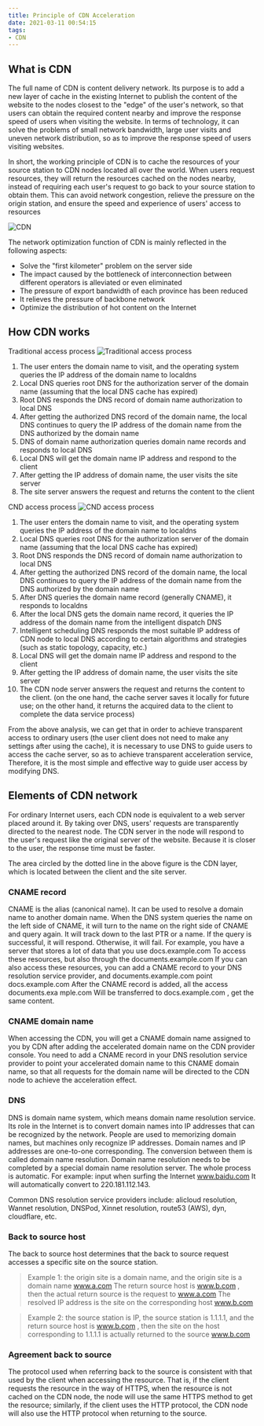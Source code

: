 ```yaml
---
title: Principle of CDN Acceleration
date: 2021-03-11 00:54:15
tags:
- CDN
---
```


## What is CDN
The full name of CDN is content delivery network. Its purpose is to add a new layer of cache in the existing Internet to publish the content of the website to the nodes closest to the "edge" of the user's network, so that users can obtain the required content nearby and improve the response speed of users when visiting the website. In terms of technology, it can solve the problems of small network bandwidth, large user visits and uneven network distribution, so as to improve the response speed of users visiting websites.

In short, the working principle of CDN is to cache the resources of your source station to CDN nodes located all over the world. When users request resources, they will return the resources cached on the nodes nearby, instead of requiring each user's request to go back to your source station to obtain them. This can avoid network congestion, relieve the pressure on the origin station, and ensure the speed and experience of users' access to resources

![CDN](https://app.yinxiang.com/shard/s57/res/5cea6e26-eb53-4a5c-a20d-e3a62817d906/CDN_Muvi.png)

The network optimization function of CDN is mainly reflected in the following aspects:

- Solve the "first kilometer" problem on the server side
- The impact caused by the bottleneck of interconnection between different operators is alleviated or even eliminated
- The pressure of export bandwidth of each province has been reduced
- It relieves the pressure of backbone network
- Optimize the distribution of hot content on the Internet

## How CDN works

Traditional access process
![Traditional access process](https://app.yinxiang.com/shard/s57/res/d3007aa3-b61d-4758-8a85-1d42ef712c11/%E6%97%A0%E6%A0%87%E9%A2%98.jpg)

1. The user enters the domain name to visit, and the operating system queries the IP address of the domain name to localdns
2. Local DNS queries root DNS for the authorization server of the domain name (assuming that the local DNS cache has expired)
3. Root DNS responds the DNS record of domain name authorization to local DNS
4. After getting the authorized DNS record of the domain name, the local DNS continues to query the IP address of the domain name from the DNS authorized by the domain name
5. DNS of domain name authorization queries domain name records and responds to local DNS
6. Local DNS will get the domain name IP address and respond to the client
7. After getting the IP address of domain name, the user visits the site server
8. The site server answers the request and returns the content to the client

CND access process
![CND access process](https://app.yinxiang.com/shard/s57/res/a2fd0a90-4efe-4b6c-b4a5-6ac62bd09277/1.jpg)

1. The user enters the domain name to visit, and the operating system queries the IP address of the domain name to localdns
2. Local DNS queries root DNS for the authorization server of the domain name (assuming that the local DNS cache has expired)
3. Root DNS responds the DNS record of domain name authorization to local DNS
4. After getting the authorized DNS record of the domain name, the local DNS continues to query the IP address of the domain name from the DNS authorized by the domain name
5. After DNS queries the domain name record (generally CNAME), it responds to localdns
6. After the local DNS gets the domain name record, it queries the IP address of the domain name from the intelligent dispatch DNS
7. Intelligent scheduling DNS responds the most suitable IP address of CDN node to local DNS according to certain algorithms and strategies (such as static topology, capacity, etc.)
8. Local DNS will get the domain name IP address and respond to the client
9. After getting the IP address of domain name, the user visits the site server
10. The CDN node server answers the request and returns the content to the client. (on the one hand, the cache server saves it locally for future use; on the other hand, it returns the acquired data to the client to complete the data service process)

From the above analysis, we can get that in order to achieve transparent access to ordinary users (the user client does not need to make any settings after using the cache), it is necessary to use DNS to guide users to access the cache server, so as to achieve transparent acceleration service, Therefore, it is the most simple and effective way to guide user access by modifying DNS.

## Elements of CDN network

For ordinary Internet users, each CDN node is equivalent to a web server placed around it. By taking over DNS, users' requests are transparently directed to the nearest node. The CDN server in the node will respond to the user's request like the original server of the website. Because it is closer to the user, the response time must be faster.

The area circled by the dotted line in the above figure is the CDN layer, which is located between the client and the site server.

### CNAME record
CNAME is the alias (canonical name). It can be used to resolve a domain name to another domain name. When the DNS system queries the name on the left side of CNAME, it will turn to the name on the right side of CNAME and query again. It will track down to the last PTR or a name. If the query is successful, it will respond. Otherwise, it will fail.
For example, you have a server that stores a lot of data that you use docs.example.com To access these resources, but also through the documents.example.com If you can also access these resources, you can add a CNAME record to your DNS resolution service provider, and documents.example.com point docs.example.com After the CNAME record is added, all the access documents.exa mple.com Will be transferred to docs.example.com , get the same content.

### CNAME domain name
When accessing the CDN, you will get a CNAME domain name assigned to you by CDN after adding the accelerated domain name on the CDN provider console. You need to add a CNAME record in your DNS resolution service provider to point your accelerated domain name to this CNAME domain name, so that all requests for the domain name will be directed to the CDN node to achieve the acceleration effect.

### DNS
DNS is domain name system, which means domain name resolution service. Its role in the Internet is to convert domain names into IP addresses that can be recognized by the network. People are used to memorizing domain names, but machines only recognize IP addresses. Domain names and IP addresses are one-to-one corresponding. The conversion between them is called domain name resolution. Domain name resolution needs to be completed by a special domain name resolution server. The whole process is automatic. For example: input when surfing the Internet www.baidu.com It will automatically convert to 220.181.112.143.

Common DNS resolution service providers include: alicloud resolution, Wannet resolution, DNSPod, Xinnet resolution, route53 (AWS), dyn, cloudflare, etc.

### Back to source host
The back to source host determines that the back to source request accesses a specific site on the source station.

> Example 1: the origin site is a domain name, and the origin site is a domain name www.a.com The return source host is www.b.com , then the actual return source is the request to www.a.com The resolved IP address is the site on the corresponding host www.b.com

> Example 2: the source station is IP, the source station is 1.1.1.1, and the return source host is www.b.com , then the site on the host corresponding to 1.1.1.1 is actually returned to the source www.b.com

### Agreement back to source
The protocol used when referring back to the source is consistent with that used by the client when accessing the resource. That is, if the client requests the resource in the way of HTTPS, when the resource is not cached on the CDN node, the node will use the same HTTPS method to get the resource; similarly, if the client uses the HTTP protocol, the CDN node will also use the HTTP protocol when returning to the source.